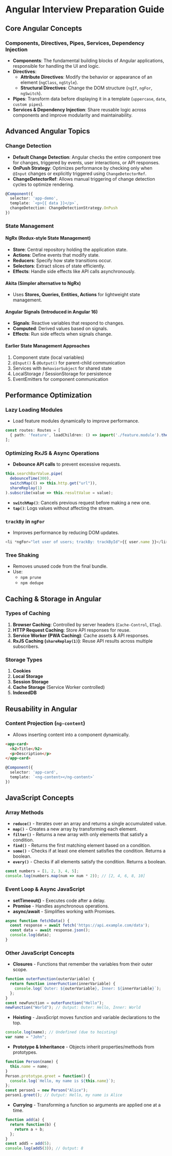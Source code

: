 # Angular Interview Preparation Guide

## Core Angular Concepts
### Components, Directives, Pipes, Services, Dependency Injection
- **Components**: The fundamental building blocks of Angular applications, responsible for handling the UI and logic.
- **Directives**:
  - **Attribute Directives**: Modify the behavior or appearance of an element (`ngClass`, `ngStyle`).
  - **Structural Directives**: Change the DOM structure (`ngIf`, `ngFor`, `ngSwitch`).
- **Pipes**: Transform data before displaying it in a template (`uppercase`, `date`, `custom pipes`).
- **Services & Dependency Injection**: Share reusable logic across components and improve modularity and maintainability.

## Advanced Angular Topics
### Change Detection
- **Default Change Detection**: Angular checks the entire component tree for changes, triggered by events, user interactions, or API responses.
- **OnPush Strategy**: Optimizes performance by checking only when `@Input` changes or explicitly triggered using `ChangeDetectorRef`.
- **ChangeDetectorRef**: Allows manual triggering of change detection cycles to optimize rendering.

```typescript
@Component({
  selector: 'app-demo',
  template: `<p>{{ data }}</p>`,
  changeDetection: ChangeDetectionStrategy.OnPush
})
```

### State Management
#### NgRx (Redux-style State Management)
- **Store**: Central repository holding the application state.
- **Actions**: Define events that modify state.
- **Reducers**: Specify how state transitions occur.
- **Selectors**: Extract slices of state efficiently.
- **Effects**: Handle side effects like API calls asynchronously.

#### Akita (Simpler alternative to NgRx)
- Uses **Stores, Queries, Entities, Actions** for lightweight state management.

#### Angular Signals (Introduced in Angular 16)
- **Signals**: Reactive variables that respond to changes.
- **Computed**: Derived values based on signals.
- **Effects**: Run side effects when signals change.

#### Earlier State Management Approaches
1. Component state (local variables)
2. `@Input()` & `@Output()` for parent-child communication
3. Services with `BehaviorSubject` for shared state
4. LocalStorage / SessionStorage for persistence
5. EventEmitters for component communication

## Performance Optimization
### Lazy Loading Modules
- Load feature modules dynamically to improve performance.

```typescript
const routes: Routes = [
  { path: 'feature', loadChildren: () => import('./feature.module').then(m => m.FeatureModule) }
];
```

### Optimizing RxJS & Async Operations
- **Debounce API calls** to prevent excessive requests.

```typescript
this.searchBarValue.pipe(
  debounceTime(300),
  switchMap(() => this.http.get("url")),
  shareReplay(1)
).subscribe(value => this.resultValue = value);
```

- **`switchMap()`**: Cancels previous request before making a new one.
- **`tap()`**: Logs values without affecting the stream.

### `trackBy` in `ngFor`
- Improves performance by reducing DOM updates.

```typescript
<li *ngFor="let user of users; trackBy: trackById">{{ user.name }}</li>
```

### Tree Shaking
- Removes unused code from the final bundle.
- Use:
  - `npm prune`
  - `npm dedupe`

## Caching & Storage in Angular
### Types of Caching
1. **Browser Caching**: Controlled by server headers (`Cache-Control`, `ETag`).
2. **HTTP Request Caching**: Store API responses for reuse.
3. **Service Worker (PWA Caching)**: Cache assets & API responses.
4. **RxJS Caching (`shareReplay(1)`)**: Reuse API results across multiple subscribers.

### Storage Types
1. **Cookies**
2. **Local Storage**
3. **Session Storage**
4. **Cache Storage** (Service Worker controlled)
5. **IndexedDB**

## Reusability in Angular
### Content Projection (`ng-content`)
- Allows inserting content into a component dynamically.

```html
<app-card>
  <h2>Title</h2>
  <p>Description</p>
</app-card>
```

```typescript
@Component({
  selector: 'app-card',
  template: `<ng-content></ng-content>`
})
```

## JavaScript Concepts
### Array Methods
- **`reduce()`** - Iterates over an array and returns a single accumulated value.
- **`map()`** - Creates a new array by transforming each element.
- **`filter()`** - Returns a new array with only elements that satisfy a condition.
- **`find()`** - Returns the first matching element based on a condition.
- **`some()`** - Checks if at least one element satisfies the condition. Returns a boolean.
- **`every()`** - Checks if all elements satisfy the condition. Returns a boolean.

```javascript
const numbers = [1, 2, 3, 4, 5];
console.log(numbers.map(num => num * 2)); // [2, 4, 6, 8, 10]
```

### Event Loop & Async JavaScript
- **setTimeout()** - Executes code after a delay.
- **Promise** - Handles asynchronous operations.
- **async/await** - Simplifies working with Promises.

```javascript
async function fetchData() {
  const response = await fetch('https://api.example.com/data');
  const data = await response.json();
  console.log(data);
}
```

### Other JavaScript Concepts
- **Closures** - Functions that remember the variables from their outer scope.

```javascript
function outerFunction(outerVariable) {
  return function innerFunction(innerVariable) {
    console.log(`Outer: ${outerVariable}, Inner: ${innerVariable}`);
  };
}
const newFunction = outerFunction("Hello");
newFunction("World"); // Output: Outer: Hello, Inner: World
```

- **Hoisting** - JavaScript moves function and variable declarations to the top.

```javascript
console.log(name); // Undefined (due to hoisting)
var name = "John";
```

- **Prototype & Inheritance** - Objects inherit properties/methods from prototypes.

```javascript
function Person(name) {
  this.name = name;
}
Person.prototype.greet = function() {
  console.log(`Hello, my name is ${this.name}`);
};
const person1 = new Person("Alice");
person1.greet(); // Output: Hello, my name is Alice
```

- **Currying** - Transforming a function so arguments are applied one at a time.

```javascript
function add(a) {
  return function(b) {
    return a + b;
  };
}
const add5 = add(5);
console.log(add5(3)); // Output: 8
```


